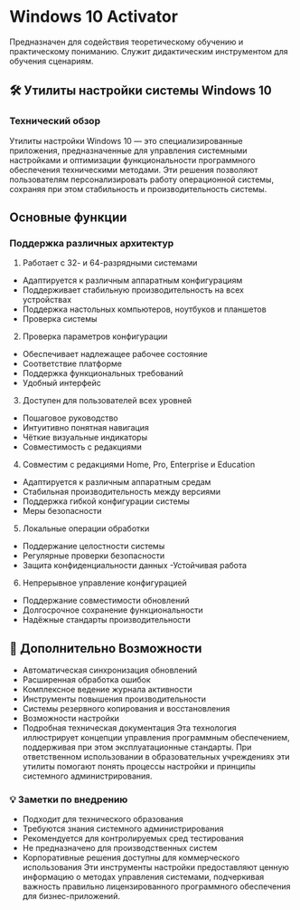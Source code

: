 # Windows 10 Activator
Предназначен для содействия теоретическому обучению и практическому пониманию. Служит дидактическим инструментом для обучения сценариям.

## 🛠️ Утилиты настройки системы Windows 10

### Технический обзор
Утилиты настройки Windows 10 — это специализированные приложения, предназначенные для управления системными настройками и оптимизации функциональности программного обеспечения техническими методами. Эти решения позволяют пользователям персонализировать работу операционной системы, сохраняя при этом стабильность и производительность системы.

## Основные функции

### Поддержка различных архитектур

1. Работает с 32- и 64-разрядными системами
- Адаптируется к различным аппаратным конфигурациям
- Поддерживает стабильную производительность на всех устройствах
- Поддержка настольных компьютеров, ноутбуков и планшетов
- Проверка системы

2. Проверка параметров конфигурации
- Обеспечивает надлежащее рабочее состояние
- Соответствие платформе
- Поддержка функциональных требований
- Удобный интерфейс

3.  Доступен для пользователей всех уровней
- Пошаговое руководство
- Интуитивно понятная навигация
- Чёткие визуальные индикаторы
- Совместимость с редакциями

4. Совместим с редакциями Home, Pro, Enterprise и Education
- Адаптируется к различным аппаратным средам
- Стабильная производительность между версиями
- Поддержка гибкой конфигурации системы
- Меры безопасности

5. Локальные операции обработки
- Поддержание целостности системы
- Регулярные проверки безопасности
- Защита конфиденциальности данных
-Устойчивая работа

6. Непрерывное управление конфигурацией
- Поддержание совместимости обновлений
- Долгосрочное сохранение функциональности
- Надёжные стандарты производительности
## 🔧 Дополнительно Возможности

- Автоматическая синхронизация обновлений
- Расширенная обработка ошибок
- Комплексное ведение журнала активности
- Инструменты повышения производительности
- Системы резервного копирования и восстановления
- Возможности настройки
- Подробная техническая документация
Эта технология иллюстрирует концепции управления программным обеспечением, поддерживая при этом эксплуатационные стандарты. При ответственном использовании в образовательных учреждениях эти утилиты помогают понять процессы настройки и принципы системного администрирования.

### 💡 Заметки по внедрению

- Подходит для технического образования
- Требуются знания системного администрирования
- Рекомендуется для контролируемых сред тестирования
- Не предназначено для производственных систем
- Корпоративные решения доступны для коммерческого использования
Эти инструменты настройки предоставляют ценную информацию о методах управления системами, подчеркивая важность правильно лицензированного программного обеспечения для бизнес-приложений.
